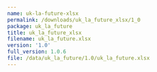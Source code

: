 ```yaml
---
name: uk-la-future-xlsx
permalink: /downloads/uk_la_future_xlsx/1_0
package: uk_la_future
title: uk_la_future_xlsx
filename: uk_la_future.xlsx
version: '1.0'
full_version: 1.0.6
file: /data/uk_la_future/1.0/uk_la_future.xlsx
---
```

